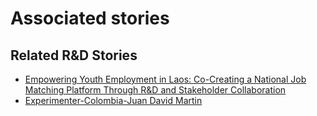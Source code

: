 # Associated stories

<!-- !!DO NOT REMOVE!! start autogenerated hyperlinks -->
## Related R&D Stories
- [Empowering Youth Employment in Laos: Co-Creating a National Job Matching Platform Through R&D and Stakeholder Collaboration](/stories/?doc=Explorers_LAO)
- [Experimenter-Colombia-Juan David Martin](/stories/?doc=Experimenters_COL)
<!-- !!DO NOT REMOVE!! end autogenerated hyperlinks -->